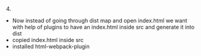4. 
 - Now instead of going through dist map and open index.html we want with help of plugins to have an index.html inside src and generate it into dist
 - copied index.html inside src
 - installed html-webpack-plugin